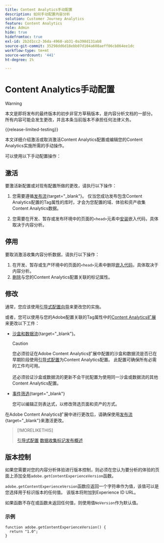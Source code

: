 ```yaml
---
title: Content Analytics手动配置
description: 如何手动配置内容分析
solution: Customer Journey Analytics
feature: Content Analytics
role: Admin
hide: true
hidefromtoc: true
exl-id: 2b2d1cc2-36da-4960-ab31-0a398d131ab8
source-git-commit: 35298dd6d18ebb07d104a608aeff06cb864ee1dc
workflow-type: tm+mt
source-wordcount: '441'
ht-degree: 1%

---
```


# Content Analytics手动配置

>[!WARNING]
>
>本文是即将发布的最终版本的初步非官方草稿版本，是内容分析文档的一部分。 所有内容可能会发生更改，并且本条当前版本不承担任何法律义务。
>

{{release-limited-testing}}

本文详细介绍激活或取消激活Content Analytics配置或编辑您的Content Analytics实施所需的手动操作。

可以使用以下手动配置操作：

## 激活

要激活新配置或对现有配置所做的更改，请执行以下操作：

1. 您需要遵循[发布流](https://experienceleague.adobe.com/en/docs/experience-platform/tags/publish/overview){target="_blank"}。 仅当您成功发布包含Content Analytics配置的Tag属性的库时，才会为您配置的域、体验和资产收集Content Analytics数据。

1. 您需要在开发、暂存或发布环境中的页面的`<head>`元素中[安装](https://experienceleague.adobe.com/en/docs/experience-platform/tags/publish/environments/environments#installation)嵌入代码，具体取决于内容分析。


## 停用

要取消激活收集内容分析数据，请执行以下操作：

1. 在开发、暂存或生产环境中的页面的`<head>`元素中删除[嵌入代码](https://experienceleague.adobe.com/en/docs/experience-platform/tags/publish/environments/environments)，具体取决于内容分析。
1. [删除](https://experienceleague.adobe.com/en/docs/experience-platform/tags/publish/overview)与您的Content Analytics配置关联的标记属性。



## 修改

通常，您应该使用[引导式配置向导](guided.md)来更改您的实施。

或者，您可以使用与您的Adobe配置关联的Tag属性中的[Content Analytics扩展](https://experienceleague.adobe.com/en/docs/experience-platform/tags/extensions/client/content-analytics/overview)来更改以下工件：

* [沙盒和数据流](https://experienceleague.adobe.com/en/docs/experience-platform/tags/extensions/client/content-analytics/overview#configure-datastreams){target="_blank"}。

  >[!CAUTION]
  >
  >您必须验证在Adobe Content Analytics扩展中配置的沙盒和数据流是否已在早期阶段使用[引导式配置](guided.md)为Content Analytics配置。 此配置可确保所有必需的工件均可用。<br/><br/>还必须验证沙盒或数据流的更新不会干扰配置为使用同一沙盒或数据流的其他Content Analytics配置。
  >

* [事件筛选](https://experienceleague.adobe.com/en/docs/experience-platform/tags/extensions/client/content-analytics/overview#configure-event-filtering){target="_blank"}

  您可以编辑正则表达式，以修改筛选页面和资产的方式。


在Adobe Content Analytics扩展中进行更改后，请确保使用[发布流](https://experienceleague.adobe.com/en/docs/experience-platform/tags/publish/overview){target="_blank"}来激活更改。



>[!MORELIKETHIS]
>
>[引导式配置](guided.md)
>[数据收集标记发布概述](https://experienceleague.adobe.com/en/docs/experience-platform/tags/publish/overview)
>


## 版本控制

如果您需要对您的内容分析体验进行版本控制，则必须在您认为要分析的体验的页面上添加全局`adobe.getContentExperienceVersion`函数。

`adobe.getContentExperienceVersion`函数应返回一个字符串作为值，该值可以是您选择用于标识版本的任何值。 该版本将附加到Experience ID URL。

如果函数不存在或函数未返回任何值，则使用值`NoVersion`作为默认值。

### 示例

```
function adobe.getContentExperienceVersion() {
  return "1.0";
}
```
